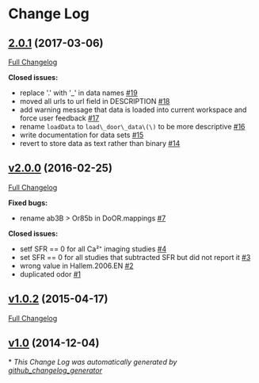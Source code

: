 # Change Log

## [2.0.1](https://github.com/Dahaniel/DoOR.data/tree/2.0.1) (2017-03-06)
[Full Changelog](https://github.com/Dahaniel/DoOR.data/compare/v2.0.0...2.0.1)

**Closed issues:**

- replace '.' with '\_' in data names [\#19](https://github.com/Dahaniel/DoOR.data/issues/19)
- moved all urls to url field in DESCRIPTION [\#18](https://github.com/Dahaniel/DoOR.data/issues/18)
- add warning message that data is loaded into current workspace and force user feedback [\#17](https://github.com/Dahaniel/DoOR.data/issues/17)
- rename `loadData` to `load\_door\_data\(\)` to be more descriptive [\#16](https://github.com/Dahaniel/DoOR.data/issues/16)
- write documentation for data sets [\#15](https://github.com/Dahaniel/DoOR.data/issues/15)
- revert to store data as text rather than binary [\#14](https://github.com/Dahaniel/DoOR.data/issues/14)

## [v2.0.0](https://github.com/Dahaniel/DoOR.data/tree/v2.0.0) (2016-02-25)
[Full Changelog](https://github.com/Dahaniel/DoOR.data/compare/v1.0.2...v2.0.0)

**Fixed bugs:**

- rename ab3B \> Or85b in DoOR.mappings [\#7](https://github.com/Dahaniel/DoOR.data/issues/7)

**Closed issues:**

- setf SFR == 0 for all Ca²⁺ imaging studies [\#4](https://github.com/Dahaniel/DoOR.data/issues/4)
- set SFR == 0 for all studies that subtracted SFR but did not report it [\#3](https://github.com/Dahaniel/DoOR.data/issues/3)
- wrong value in Hallem.2006.EN [\#2](https://github.com/Dahaniel/DoOR.data/issues/2)
- duplicated odor [\#1](https://github.com/Dahaniel/DoOR.data/issues/1)

## [v1.0.2](https://github.com/Dahaniel/DoOR.data/tree/v1.0.2) (2015-04-17)
[Full Changelog](https://github.com/Dahaniel/DoOR.data/compare/v1.0...v1.0.2)

## [v1.0](https://github.com/Dahaniel/DoOR.data/tree/v1.0) (2014-12-04)


\* *This Change Log was automatically generated by [github_changelog_generator](https://github.com/skywinder/Github-Changelog-Generator)*
